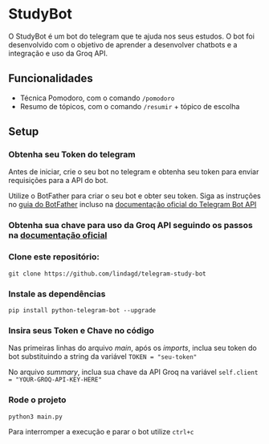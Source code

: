 # StudyBot

O StudyBot é um bot do telegram que te ajuda nos seus estudos.
O bot foi desenvolvido com o objetivo de aprender a desenvolver chatbots e a integração e uso da Groq API.

## Funcionalidades

- Técnica Pomodoro, com o comando `/pomodoro`
- Resumo de tópicos, com o comando `/resumir` + tópico de escolha

## Setup

### Obtenha seu Token do telegram

Antes de iniciar, crie o seu bot no telegram e obtenha seu token para enviar requisições para a API do bot.

Utilize o BotFather para criar o seu bot e obter seu token. Siga as instruções no [guia do BotFather](https://core.telegram.org/bots/features#botfather) incluso na [documentação oficial do Telegram Bot API](https://core.telegram.org/bots/api)

### Obtenha sua chave para uso da Groq API seguindo os passos na [documentação oficial](https://console.groq.com/docs/quickstart)

### Clone este repositório:

    git clone https://github.com/lindagd/telegram-study-bot

### Instale as dependências

    pip install python-telegram-bot --upgrade

### Insira seus Token e Chave no código

Nas primeiras linhas do arquivo *main*, após os *imports*, inclua seu token do bot substituindo a string da variável `TOKEN = "seu-token"`

No arquivo *summary*, inclua sua chave da API Groq na variável `self.client = "YOUR-GROQ-API-KEY-HERE"`

### Rode o projeto

    python3 main.py

Para interromper a execução e parar o bot utilize `ctrl+c`